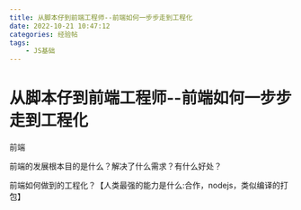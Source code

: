 ```yaml
---
title: 从脚本仔到前端工程师--前端如何一步步走到工程化
date: 2022-10-21 10:47:12
categories: 经验帖
tags: 
    - JS基础
---
```


# 从脚本仔到前端工程师--前端如何一步步走到工程化

前端

前端的发展根本目的是什么？解决了什么需求？有什么好处？

前端如何做到的工程化？【人类最强的能力是什么:合作，nodejs，类似编译的打包】


